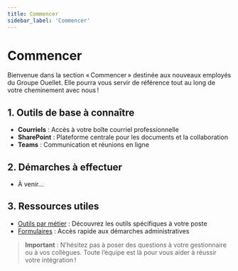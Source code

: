 ```yaml
---
title: Commencer
sidebar_label: 'Commencer'
---
```


# Commencer

Bienvenue dans la section « Commencer » destinée aux nouveaux employés du Groupe Ouellet. Elle pourra vous servir de référence tout au long de votre cheminement avec nous !

## 1. Outils de base à connaître
- **Courriels** : Accès à votre boîte courriel professionnelle
- **SharePoint** : Plateforme centrale pour les documents et la collaboration
- **Teams** : Communication et réunions en ligne

## 2. Démarches à effectuer
- À venir...

## 3. Ressources utiles
- [Outils par métier](./outil-par-metier) : Découvrez les outils spécifiques à votre poste
- [Formulaires](./formulaires/onboarding) : Accès rapide aux démarches administratives

> **Important** : N’hésitez pas à poser des questions à votre gestionnaire ou à vos collègues. Toute l’équipe est là pour vous aider à réussir votre intégration !

